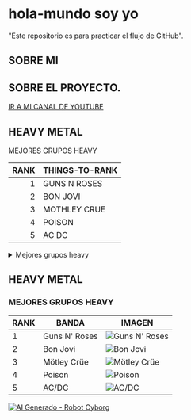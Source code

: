 # hola-mundo soy yo
"Este repositorio es para practicar el flujo de GitHub".
## SOBRE MI ##
## SOBRE EL PROYECTO.
[IR A MI CANAL DE YOUTUBE](https://www.youtube.com/@manuelcaceresretroedition80s)

## HEAVY METAL
MEJORES GRUPOS HEAVY


| RANK |THINGS-TO-RANK|
|-----:|--------------|
|     1| GUNS N ROSES |
|     2| BON JOVI     |
|     3| MOTHLEY CRUE |
|     4| POISON       |
|     5| AC DC        |

<details>
  <summary>Mejores grupos heavy</summary>

  | RANK | BAND |
  |------|----------------|
  | 1    | Guns N' Roses |
  | 2    | Bon Jovi |
  | 3    | Mötley Crüe |
  | 4    | Poison |
  | 5    | AC/DC |

</details>


## HEAVY METAL

### MEJORES GRUPOS HEAVY

| RANK | BANDA | IMAGEN |
|------|----------------|--------------------------------|
| 1    | Guns N' Roses | ![Guns N' Roses](https://upload.wikimedia.org/wikipedia/commons/a/a3/GNR_London_Stadium_2017_3_%28cropped%29.jpg) |
| 2    | Bon Jovi | ![Bon Jovi](https://upload.wikimedia.org/wikipedia/commons/1/1a/Bon_Jovi_Band_Photo.jpg) |
| 3    | Mötley Crüe | ![Mötley Crüe](https://upload.wikimedia.org/wikipedia/commons/3/3f/Motley_Crue_Band_Photo.jpg) |
| 4    | Poison | ![Poison](https://upload.wikimedia.org/wikipedia/commons/a/a4/Poison_Band_Photo.jpg) |
| 5    | AC/DC | ![AC/DC](https://upload.wikimedia.org/wikipedia/commons/5/56/ACDC_Band_Photo.jpg) |



[![AI Generado - Robot Cyborg](https://cdn.pixabay.com/photo/2023/07/16/12/45/ai-generated-8358784_1280.png)](https://pixabay.com/es/illustrations/ai-generado-robot-cyborg-monstruo-8358784/)




